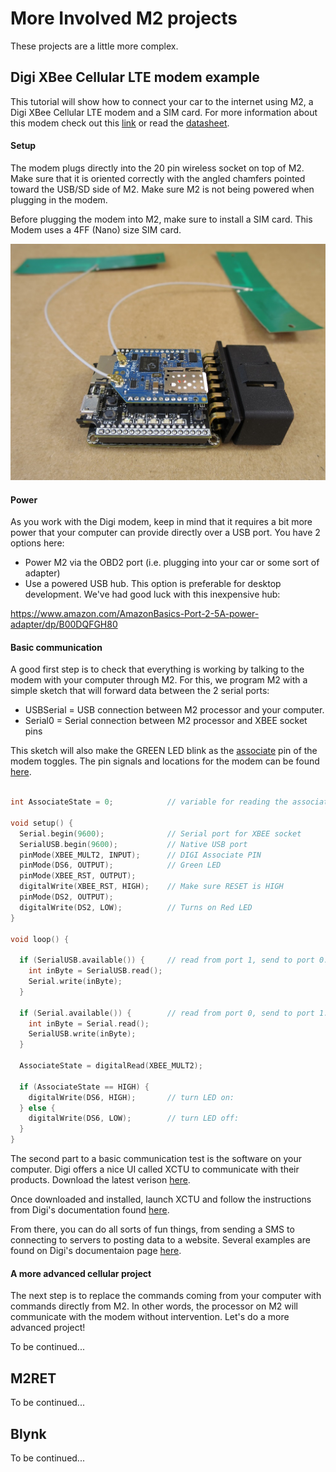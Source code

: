 # More Involved M2 projects

These projects are a little more complex.

## Digi XBee Cellular LTE modem example

This tutorial will show how to connect your car to the internet using M2, a Digi XBee Cellular LTE modem and a SIM card. For more information about this modem check out this [link](https://www.digi.com/products/xbee-rf-solutions/embedded-cellular-modems/digi-xbee-cellular) or read the [datasheet](https://www.digi.com/pdf/ds_xbee-cellular.pdf).

#### Setup

The modem plugs directly into the 20 pin wireless socket on top of M2. Make sure that it is oriented correctly with the angled chamfers pointed toward the USB/SD side of M2. Make sure M2 is not being powered when plugging in the modem.

Before plugging the modem into M2, make sure to install a SIM card. This Modem uses a 4FF (Nano) size SIM card.

<img src="/images/DIGI_modem.png" width="640" />

#### Power

As you work with the Digi modem, keep in mind that it requires a bit more power that your computer can provide directly over a USB port. You have 2 options here:

- Power M2 via the OBD2 port (i.e. plugging into your car or some sort of adapter)
- Use a powered USB hub. This option is preferable for desktop development. We've had good luck with this inexpensive hub:

https://www.amazon.com/AmazonBasics-Port-2-5A-power-adapter/dp/B00DQFGH80

#### Basic communication

A good first step is to check that everything is working by talking to the modem with your computer through M2. For this, we program M2 with a simple sketch that will forward data between the 2 serial ports:

- USBSerial = USB connection between M2 processor and your computer.
- Serial0 = Serial connection between M2 processor and XBEE socket pins

This sketch will also make the GREEN LED blink as the [associate](https://www.digi.com/resources/documentation/digidocs/90001525/default.htm#reference/r_cell_associate_led.htm%3FTocPath%3DHardware%7C_____4) pin of the modem toggles. The pin signals and locations for the modem can be found [here](https://www.digi.com/resources/documentation/digidocs/90001525/default.htm#reference/r_pinouts_th.htm%3FTocPath%3DHardware%7CPin%2520signals%7C_____0).

```cpp

int AssociateState = 0;            // variable for reading the associate status

void setup() {
  Serial.begin(9600);              // Serial port for XBEE socket
  SerialUSB.begin(9600);           // Native USB port
  pinMode(XBEE_MULT2, INPUT);      // DIGI Associate PIN
  pinMode(DS6, OUTPUT);            // Green LED
  pinMode(XBEE_RST, OUTPUT);
  digitalWrite(XBEE_RST, HIGH);    // Make sure RESET is HIGH
  pinMode(DS2, OUTPUT);
  digitalWrite(DS2, LOW);          // Turns on Red LED
}

void loop() {

  if (SerialUSB.available()) {     // read from port 1, send to port 0:
    int inByte = SerialUSB.read();
    Serial.write(inByte);
  }

  if (Serial.available()) {        // read from port 0, send to port 1:
    int inByte = Serial.read();
    SerialUSB.write(inByte);
  }

  AssociateState = digitalRead(XBEE_MULT2);

  if (AssociateState == HIGH) {
    digitalWrite(DS6, HIGH);       // turn LED on:
  } else {
    digitalWrite(DS6, LOW);        // turn LED off:
  }
}
```

The second part to a basic communication test is the software on your computer. Digi offers a nice UI called XCTU to communicate with their products. Download the latest verison [here](https://www.digi.com/products/xbee-rf-solutions/xctu-software/xctu).

Once downloaded and installed, launch XCTU and follow the instructions from Digi's documentation found [here](https://www.digi.com/resources/documentation/digidocs/90001525/default.htm#tasks/t_add_device.htm%3FTocPath%3DGetting%2520started%2520with%2520the%2520XBee%2520Cellular%2520Modem%2520Development%2520Kit%7CConfigure%2520the%2520device%2520using%2520XCTU%7C_____1).

From there, you can do all sorts of fun things, from sending a SMS to connecting to servers to posting data to a website. Several examples are found on Digi's documentaion page [here](https://www.digi.com/resources/documentation/digidocs/90001525/default.htm).

#### A more advanced cellular project

The next step is to replace the commands coming from your computer with commands directly from M2. In other words, the processor on M2 will communicate with the modem without intervention. Let's do a more advanced project!

To be continued...

## M2RET

To be continued...

## Blynk

To be continued...
